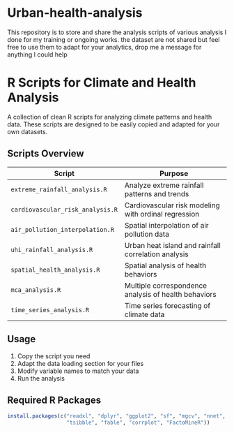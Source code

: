 # Urban-health-analysis
This repository is to store and share the analysis scripts of various analysis I done for my training or ongoing works. the dataset are not shared but feel free to use them to adapt for your analytics, drop me a message for anything I could help
# R Scripts for Climate and Health Analysis

A collection of clean R scripts for analyzing climate patterns and health data. These scripts are designed to be easily copied and adapted for your own datasets.

## Scripts Overview

| Script | Purpose |
|--------|---------|
| `extreme_rainfall_analysis.R` | Analyze extreme rainfall patterns and trends |
| `cardiovascular_risk_analysis.R` | Cardiovascular risk modeling with ordinal regression |
| `air_pollution_interpolation.R` | Spatial interpolation of air pollution data |
| `uhi_rainfall_analysis.R` | Urban heat island and rainfall correlation analysis |
| `spatial_health_analysis.R` | Spatial analysis of health behaviors |
| `mca_analysis.R` | Multiple correspondence analysis of health behaviors |
| `time_series_analysis.R` | Time series forecasting of climate data |

## Usage

1. Copy the script you need
2. Adapt the data loading section for your files
3. Modify variable names to match your data
4. Run the analysis

## Required R Packages

```r
install.packages(c("readxl", "dplyr", "ggplot2", "sf", "mgcv", "nnet", 
                   "tsibble", "fable", "corrplot", "FactoMineR"))
